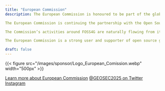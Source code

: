 ```yaml
---
title: "European Commission"
description: The European Commission is honoured to be part of the global community of open source geospatial enthusiasts gathering from September 27 to October 2 at the online FOSS4G 2021 conference. The European Commission is contributing to the event with a half-day dedicated track on Friday, October 1.

The European Commission is continuing the partnership with the Open Source Geospatial Foundation (OSGeo), centred around the shared values of openness, transparency, reuse and reproducibility applied to all dimensions, from data to software and standards.

The Commission’s activities around FOSS4G are naturally flowing from its recently renewed Open source software strategy 2020-2023 entitled ‘Think Open’, which identifies open source software solutions as key building blocks to deliver better European services and enrich society, in addition to actively committing to support open source developer communities. This strategy builds on other important initiatives including the European interoperability framework and the European strategy for data, whereby open source software helps ensure interoperability and technological sovereignty in key societal areas at the European scale.

The European Commission is a strong user and supporter of open source geospatial software in a multitude of domains, for example statistical production, environment, agriculture, transport, education, research and smart cities. A well-known example is INSPIRE, the pan-European spatial data infrastructure which strongly relies on open source components.

draft: false
---
```


{{< figure src="/images/sponsor/Logo_European_Comission.webp" width="500px" >}}

[Learn more about European Commission](https://inspire.ec.europa.eu/news/european-commission-partnering-foss4g-2021)
[@GEOSEC2025 on Twitter](https://twitter.com/INSPIRE_EU)
[Instagram](https://www.instagram.com/INSPIRE_EU)

